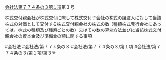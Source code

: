 [会社法第７７４条の３第１項](会社法＿＿＿＿第７７４条の３第１項)第３号

株式交付親会社が株式交付に際して株式交付子会社の株式の譲渡人に対して当該株式の対価として交付する株式交付親会社の株式の数（種類株式発行会社にあっては、株式の種類及び種類ごとの数）又はその数の算定方法並びに当該株式交付親会社の資本金及び準備金の額に関する事項


#会社法
#会社法/第７７４条の３
#会社法/第７７４条の３/第１項
#会社法/第７７４条の３/第１項/第３号
